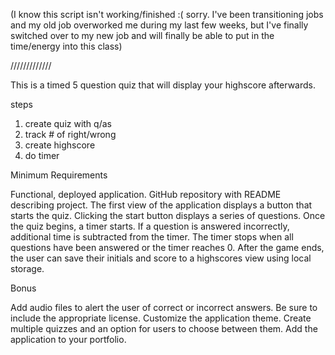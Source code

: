 (I know this script isn't working/finished :( sorry. I've been transitioning jobs and my old job overworked me during my last few weeks, but I've finally switched over to my new job and will finally be able to put in the time/energy into this class)

/////////////

This is a timed 5 question quiz that will display your highscore afterwards.


steps

1) create quiz with q/as
2) track # of right/wrong
3) create highscore
4) do timer

Minimum Requirements


Functional, deployed application.
GitHub repository with README describing project.
The first view of the application displays a button that starts the quiz.
Clicking the start button displays a series of questions.
Once the quiz begins, a timer starts.
If a question is answered incorrectly, additional time is subtracted from the timer.
The timer stops when all questions have been answered or the timer reaches 0.
After the game ends, the user can save their initials and score to a highscores view using local storage.



Bonus


Add audio files to alert the user of correct or incorrect answers. Be sure to include the appropriate license.
Customize the application theme.
Create multiple quizzes and an option for users to choose between them.
Add the application to your portfolio.